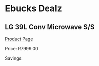 
# Ebucks Dealz
## LG 39L Conv Microwave S/S
[Product Page](https://www.ebucks.com/web/shop/productSelected.do?prodId=358489955&catId=704989856)

Price: R7999.00

Savings: 


	